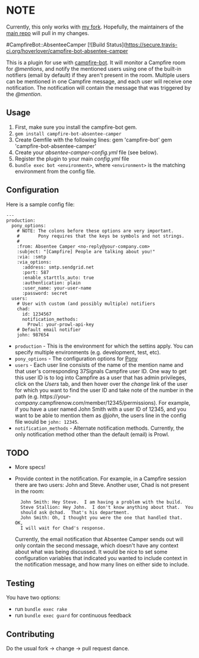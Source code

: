 # NOTE

Currently, this only works with [my fork](https://github.com/hoverlover/campfire-bot).  Hopefully,
the maintainers of the [main repo](https://github.com/joshwand/campfire-bot) will pull in my changes.

#CampfireBot::AbsenteeCamper [![Build Status](https://secure.travis-ci.org/hoverlover/campfire-bot-absentee-camper

This is a plugin for use with [campfire-bot](https://github.com/joshwand/campfire-bot).
It will monitor a Campfire room for _@mentions_, and notify the
mentioned users using one of the built-in notifiers (email by default)
if they aren't present in the room.  Multiple users
can be mentioned in one Campfire message, and each user will receive one
notification.  The notification will contain the message that was
triggered by the _@mention_.

## Usage

1. First, make sure you install the campfire-bot gem.
2. `gem install campfire-bot-absentee-camper`
3. Create Gemfile with the following lines:
    gem 'campfire-bot'
    gem 'campfire-bot-absentee-camper'
4. Create your _absentee-camper-config.yml_ file (see below).
5. Register the plugin to your main _config.yml_ file
6. `bundle exec bot <environment>`, where `<environment>` is the
   matching environment from the config file.

## Configuration

Here is a sample config file:

    ---
    production:
      pony_options:
        # NOTE: The colons before these options are very important.
        #       Pony requires that the keys be symbols and not strings.
        #
        :from: Absentee Camper <no-reply@your-company.com>
        :subject: "[Campfire] People are talking about you!"
        :via: :smtp
        :via_options:
          :address: smtp.sendgrid.net
          :port: 587
          :enable_starttls_auto: true
          :authentication: plain
          :user_name: your-user-name
          :password: secret
      users:
        # User with custom (and possibly multiple) notifiers
        chad:
          id: 1234567
          notification_methods:
            Prowl: your-prowl-api-key
        # Default email notifier
        john: 987654

* `production` - This is the environment for which the settins apply.
  You can specify multiple environments (e.g. development, test, etc).
* `pony_options` - The configuration options for [Pony](https://github.com/adamwiggins/pony)
* `users` - Each user line consists of the name of the mention name and
  that user's corresponding 37Signals Campfire user ID.  One way to get
  this user ID is to log into Campfire as a user that has admin privileges,
  click on the _Users_ tab, and then hover over the _change_ link of the
  user for which you want to find the user ID and take note of the number
  in the path (e.g. https://_your-company_.campfirenow.com/member/12345/permissions).
  For example, if you have a user named John Smith with a
  user ID of 12345, and you want to be able to mention them as _@john_,
  the users line in the config file would be `john: 12345`.
* `notification_methods` - Alternate notification methods.  Currently,
  the only notification method other than the default (email) is Prowl.

## TODO

* More specs!
* Provide context in the notification.  For example, in a Campfire
  session there are two users: John and Steve.  Another user, Chad
  is not present in the room:

        John Smith: Hey Steve.  I am having a problem with the build.
        Steve Stallion: Hey John.  I don't know anything about that.  You
        should ask @chad.  That's his department.
        John Smith: Oh, I thought you were the one that handled that.  OK,
        I will wait for Chad's response.

  Currently, the email notification that Absentee Camper sends out will
  only contain the second message, which doesn't have any context about
  what was being discussed.  It would be nice to set some configuration
  variables that indicated you wanted to include context in the
  notification message, and how many lines on either side to include.

## Testing

You have two options:

* run `bundle exec rake`
* run `bundle exec guard` for continuous feedback

## Contributing

Do the usual fork -> change -> pull request dance.

